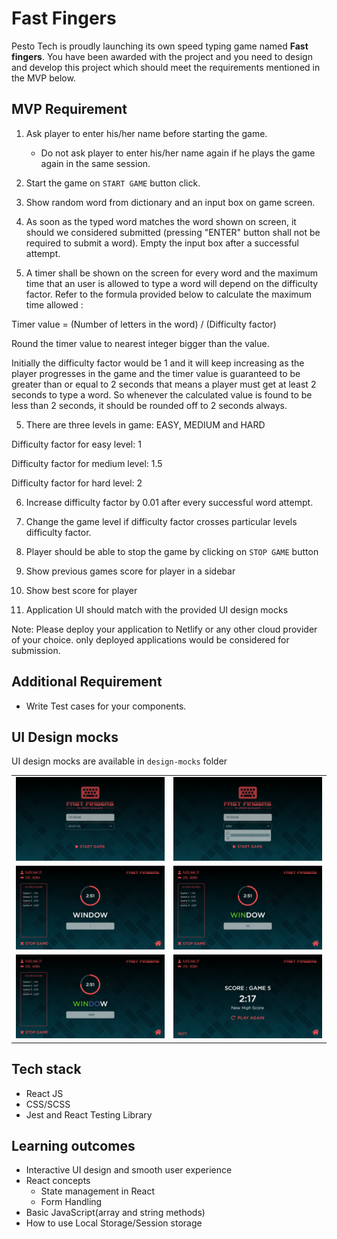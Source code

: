 # Fast Fingers

Pesto Tech is proudly launching its own speed typing game named **Fast fingers**. You have been awarded with the project and you need to design and develop this project which should
meet the requirements mentioned in the MVP below.

## MVP Requirement

1. Ask player to enter his/her name before starting the game.

   - Do not ask player to enter his/her name again if he plays the game again in the same session.

2. Start the game on `START GAME` button click.

3. Show random word from dictionary and an input box on game screen.

4. As soon as the typed word matches the word shown on screen, it should we considered submitted (pressing "ENTER" button shall not be required to submit a word). Empty the input box after a successful attempt.

5. A timer shall be shown on the screen for every word and the maximum time that an user is allowed to type a word will depend on the difficulty factor. Refer to the formula provided below to calculate the maximum time allowed :

Timer value = (Number of letters in the word) / (Difficulty factor)

Round the timer value to nearest integer bigger than the value.

Initially the difficulty factor would be 1 and it will keep increasing as the player progresses in the game and the timer value is guaranteed to be greater than or equal to 2 seconds that means a player must get at least 2 seconds to type a word. So whenever the calculated value is found to be less than 2 seconds, it should be rounded off to 2 seconds always.

5. There are three levels in game: EASY, MEDIUM and HARD

Difficulty factor for easy level: 1

Difficulty factor for medium level: 1.5

Difficulty factor for hard level: 2

6. Increase difficulty factor by 0.01 after every successful word attempt.

7. Change the game level if difficulty factor crosses particular levels difficulty factor.

8. Player should be able to stop the game by clicking on `STOP GAME` button

9. Show previous games score for player in a sidebar

10. Show best score for player
11. Application UI should match with the provided UI design mocks

Note: Please deploy your application to Netlify or any other cloud provider of your choice. only deployed applications would be considered for submission.

## Additional Requirement

- Write Test cases for your components.

## UI Design mocks

UI design mocks are available in `design-mocks` folder

|                         |                         |
| :---------------------: | :---------------------: |
| ![](design-mocks/1.png) | ![](design-mocks/2.png) |
| ![](design-mocks/3.png) | ![](design-mocks/4.png) |
| ![](design-mocks/5.png) | ![](design-mocks/6.png) |

## Tech stack

- React JS
- CSS/SCSS
- Jest and React Testing Library

## Learning outcomes

- Interactive UI design and smooth user experience
- React concepts
  - State management in React
  - Form Handling
- Basic JavaScript(array and string methods)
- How to use Local Storage/Session storage
